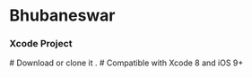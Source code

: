 # Bhubaneswar
<h3>Xcode Project </h3>
# Download or clone it . 
# Compatible with Xcode 8 and iOS 9+

